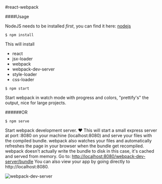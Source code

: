 #react-webpack


####Usage

NodeJS needs to be installed *first*, you can find it here: [nodejs](http://nodejs.org)

`$ npm install`

This will install
- react
 - jsx-loader
- webpack
 - webpack-dev-server
- style-loader
- css-loader

`$ npm start`

Start webpack in watch mode with progress and colors, "prettify's" the output, nice for large projects.

######OR

`$ npm serve`

Start webpack development server. :heart:
This will start a small express server at port :8080 on your machine (localhost:8080) and serve your files with the compiled bundle.
webpack also watches your files and automatically refreshes the page in your browser when the bundle get recompiled.
webpack doesn't actually write the bundle to disk in this case, it's cached and served from memory.
Go to: [http://localhost:8080/webpack-dev-server/bundle](http://localhost:8080/webpack-dev-server/bundle)
You can also view your app by going directly to http://localhost:8080.

![webpack-dev-server](https://photos-6.dropbox.com/t/2/AACBml_vZ00Xp0owDbZg-B_tDIjhZbMN-44Mvg110K7ZYw/12/167583197/png/1024x768/3/1423335600/0/2/Screenshot%202015-02-07%2012.22.08.png/CN279E8gASACIAMoASgC/fCd3NpZ_NULclnxC7wuTp5hEvtFUoEMW8xKJPIktmq0)
